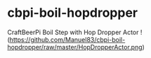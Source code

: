 # cbpi-boil-hopdropper
CraftBeerPi Boil Step with Hop Dropper Actor
!(https://github.com/Manuel83/cbpi-boil-hopdropper/raw/master/HopDropperActor.png)

